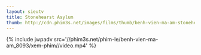 ```yaml
---
layout: sieutv
title: Stonehearst Asylum
thumb: http://cdn.phim3s.net/images/films/thumb/benh-vien-ma-am-stonehearst-asylum-2014.jpg
---
```

{% include jwpadv src='//phim3s.net/phim-le/benh-vien-ma-am_8093/xem-phim//video.mp4' %}